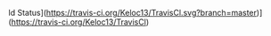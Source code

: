 ld Status](https://travis-ci.org/Keloc13/TravisCl.svg?branch=master)](https://travis-ci.org/Keloc13/TravisCl)
